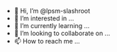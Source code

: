 - 👋 Hi, I’m @lpsm-slashroot
- 👀 I’m interested in ...
- 🌱 I’m currently learning ...
- 💞️ I’m looking to collaborate on ...
- 📫 How to reach me ...

<!---
lpsm-slashroot/lpsm-slashroot is a ✨ special ✨ repository because its `README.md` (this file) appears on your GitHub profile.
You can click the Preview link to take a look at your changes.
--->
